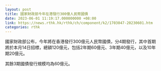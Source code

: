 ```yaml
---
layout: post
title: 國家財政部今年在港發行300億人民幣國債
date: 2023-06-01 11:19:17.000000000 +08:00
link: https://news.rthk.hk/rthk/ch/component/k2/1703047-20230601.htm
categories: rthk
---
```


國家財政部公布，今年將在香港發行300億元人民幣國債，分4期發行，其中首期將於本月14日招標，總額120億元，包括2年期60億元、3年期40億元，以及10年期20億元。

其餘3期國債發行規模均為60億元。
